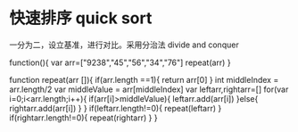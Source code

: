 # 快速排序 quick sort

一分为二，设立基准，进行对比。采用分治法 divide and conquer

function(){
    var arr=["9238","45","56","34","76"]
    repeat(arr)
}

function repeat(arr []){
    if(arr.length ==1){
        return arr[0]
    }
    int middleIndex = arr.length/2
    var middleValue = arr[middleIndex]
    var leftarr,rightarr=[]
    for(var i=0;i<arr.length;i++){
        if(arr[i]>middleValue){
            leftarr.add(arr[i])
        }else{
            rightarr.add(arr[i])
        }
    }
    if(leftarr.length!=0){
        repeat(leftarr)
    }
    if(rightarr.length!=0){
        repeat(rightarr)
    }
}